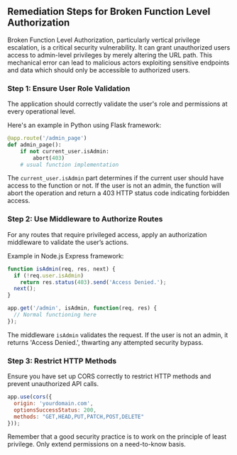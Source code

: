 

## Remediation Steps for Broken Function Level Authorization
Broken Function Level Authorization, particularly vertical privilege escalation, is a critical security vulnerability. It can grant unauthorized users access to admin-level privileges by merely altering the URL path. This mechanical error can lead to malicious actors exploiting sensitive endpoints and data which should only be accessible to authorized users.

### Step 1: Ensure User Role Validation
The application should correctly validate the user's role and permissions at every operational level. 

Here's an example in Python using Flask framework:
```python
@app.route('/admin_page')
def admin_page():
    if not current_user.isAdmin: 
        abort(403)
    # usual function implementation
```
The `current_user.isAdmin` part determines if the current user should have access to the function or not. If the user is not an admin, the function will abort the operation and return a 403 HTTP status code indicating forbidden access.

### Step 2: Use Middleware to Authorize Routes
For any routes that require privileged access, apply an authorization middleware to validate the user’s actions.

Example in Node.js Express framework:
```javascript
function isAdmin(req, res, next) {
  if (!req.user.isAdmin) 
    return res.status(403).send('Access Denied.');
  next();
}

app.get('/admin', isAdmin, function(req, res) {
  // Normal functioning here
});
```
The middleware `isAdmin` validates the request. If the user is not an admin, it returns 'Access Denied.', thwarting any attempted security bypass.

### Step 3: Restrict HTTP Methods
Ensure you have set up CORS correctly to restrict HTTP methods and prevent unauthorized API calls.

```javascript
app.use(cors({
  origin: 'yourdomain.com',
  optionsSuccessStatus: 200, 
  methods: "GET,HEAD,PUT,PATCH,POST,DELETE"
}));
```
Remember that a good security practice is to work on the principle of least privilege. Only extend permissions on a need-to-know basis.